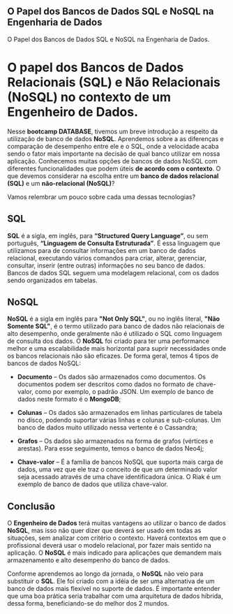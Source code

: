 ## O Papel dos Bancos de Dados SQL e NoSQL na Engenharia de Dados
O Papel dos Bancos de Dados SQL e NoSQL na Engenharia de Dados.

# O papel dos Bancos de Dados Relacionais (SQL) e Não Relacionais (NoSQL) no contexto de um Engenheiro de Dados.

Nesse **bootcamp DATABASE**, tivemos um breve introdução a respeito da utilização de banco de dados **NoSQL**. Aprendemos sobre a as diferenças e comparação de desempenho entre ele e o SQL, onde  a velocidade acaba sendo o fator mais importante na decisão de qual banco utilizar em nossa aplicação. Conhecemos muitas opções de bancos de dados NoSQL com diferentes funcionalidades que podem úteis **de acordo com o contexto**. 
O que devemos considerar na escolha entre um **banco de dados relacional (SQL)** e um **não-relacional (NoSQL)**?

Vamos relembrar um pouco sobre cada uma dessas tecnologias?


## SQL

**SQL** é a sigla, em inglês, para **“Structured Query Language”**, ou sem português, **“Linguagem de Consulta Estruturada”**. 
É essa linguagem que utilizamos para de consultar informações em um banco de dados relacional, executando vários comandos para criar, alterar, gerenciar, consultar, inserir (entre outras) informações no seu banco de dados. 
Bancos de dados SQL seguem uma modelagem relacional, com os dados sendo organizados  em tabelas. 

## NoSQL

**NoSQL** é a sigla em inglês para **"Not Only SQL"**, ou no inglês literal, **"Não Somente SQL"**,  é o termo utilizado para banco de dados não relacionais de alto desempenho, onde geralmente não é utilizado o SQL como linguagem de consulta dos dados. 
O **NoSQL** foi criado para ter uma performance melhor e uma escalabilidade mais horizontal para suprir necessidades onde os bancos relacionais não são eficazes. 
De forma geral, temos 4 tipos de bancos de dados NoSQL:

-   **Documento**  – Os dados são armazenados como documentos. Os documentos podem ser descritos como dados no formato de chave-valor, como por exemplo, o padrão JSON. Um exemplo de banco de dados neste formato é o **MongoDB**;
    
-   **Colunas**  – Os dados são armazenados em linhas particulares de tabela no disco, podendo suportar várias linhas e colunas e sub-colunas. Um banco de dados muito utilizado nessa vertente é o Cassandra;
    
-   **Grafos**  – Os dados são armazenados na forma de grafos (vértices e arestas). Para esse seguimento, temos o banco de dados Neo4j;
    
-   **Chave-valor**  – É a família de bancos NoSQL que suporta mais carga de dados, uma vez que ele traz o conceito de que um determinado valor seja acessado através de uma chave identificadora única. O Riak é um exemplo de banco de dados que utiliza chave-valor.


## Conclusão

O **Engenheiro de Dados** terá muitas vantagens ao utilizar o banco de dados **NoSQL**, mas isso não quer dizer que deverá ser usado em todas as situações, sem analizar com critério o contexto. 
Haverá contextos em que o profissional deverá usar o modelo relacional, por fazer mais sentido na aplicação. 
O **NoSQL** é mais indicado para aplicações que demandem mais armazenamento e alto desempenho do banco de dados.

Conforme aprendemos ao longo da jornada, o **NoSQL** não veio para substituir o **SQL**.
Ele foi criado com a idéia de ser uma alternativa de um banco de dados mais flexível no suporte de dados. 
É importante entender que uma boa prática seria trabalhar com uma arquitetura de dados híbrida, dessa forma, beneficiando-se do melhor dos 2 mundos.
